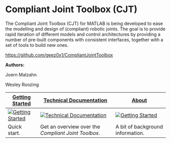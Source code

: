 # Compliant Joint Toolbox (CJT)
The Compliant Joint Toolbox (CJT) for MATLAB is being developed to ease the modelling and design of (compliant) robotic joints. The goal is to provide rapid iteration of different models and control architectures by providing a number of pre-built components with consistent interfaces, together with a set of tools to build new ones.

<a href="https://github.com/geez0x1/CompliantJointToolbox" target="_blank">https://github.com/geez0x1/CompliantJointToolbox</a>

**Authors:**

Joern Malzahn

Wesley Roozing

| [Getting Started](https://github.com/geez0x1/CompliantJointToolbox/wiki/Getting-Started) |[Technical Documentation](https://github.com/geez0x1/CompliantJointToolbox/wiki/Technical-Documentation) | [About](https://github.com/geez0x1/CompliantJointToolbox/wiki/About) |
|------------|-----------------|-------|
| <a href="https://github.com/geez0x1/CompliantJointToolbox/wiki/Getting-Started"><img src="https://github.com/geez0x1/CompliantJointToolbox/wiki/images/btn_get_started.png" alt="Getting Started"></a> | <a href="https://github.com/geez0x1/CompliantJointToolbox/wiki/Technical-Documentation"><img src="https://github.com/geez0x1/CompliantJointToolbox/wiki/images/btn_take_a_tour.png" alt="Technical Documentation"></a> | <a href="https://github.com/geez0x1/CompliantJointToolbox/wiki/About"><img src="https://github.com/geez0x1/CompliantJointToolbox/wiki/images/btn_about.png" alt="Getting Started"></a> | 
| Quick start. | Get an overview over the _Compliant Joint Toolbox_.| A bit of background information. |
